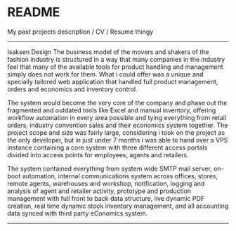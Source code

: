 # README
My past projects description / CV / Resume thingy

--------------------------------------------------

Isaksen Design
The business model of the movers and shakers of the fashion industry is structured in a way that many companies in the industry feel that many of the available tools for product handling and management simply does not work for them. What i could offer was a unique and specially tailored web application that handled full product management, orders and economics and inventory control. 

The system would become the very core of the company and phase out the fragmented and outdated tools like Excel and manual inventory, offering workflow automation in every area possible and tying everything from retail orders, industry convention sales and their economics system together. The project scope and size was fairly large, considering i took on the project as the only developer, but in just under 7 months i was able to hand over a VPS instance containing a core system with three different access portals divided into access points for employees, agents and retailers. 

The system contained everything from system wide SMTP mail server, on-boot automation, internal communications system across offices, stores, remote agents, warehouses and workshop, notification, logging and analysis of agent and retailer activity, prototype and production management with full front to back data structure, live dynamic PDF creation, real time dynamic stock inventory management, and all accounting data synced with third party eConomics system.


--------------------------------------------------

